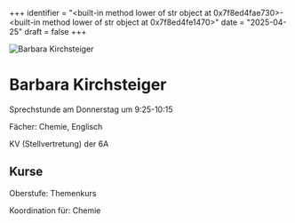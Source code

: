 
+++
identifier = "<built-in method lower of str object at 0x7f8ed4fae730>-<built-in method lower of str object at 0x7f8ed4fe1470>"
date = "2025-04-25"
draft = false
+++

<div class="row">
<div class="column">
<img src="/images/personal/Kirchsteiger.jpg" alt="Barbara Kirchsteiger"> 
</div>
<div class="column">

# Barbara Kirchsteiger

Sprechstunde am Donnerstag um 9:25-10:15

Fächer: Chemie,  Englisch



KV (Stellvertretung) der 6A

## Kurse



Oberstufe: Themenkurs

Koordination für: Chemie

</div>
</div> 

